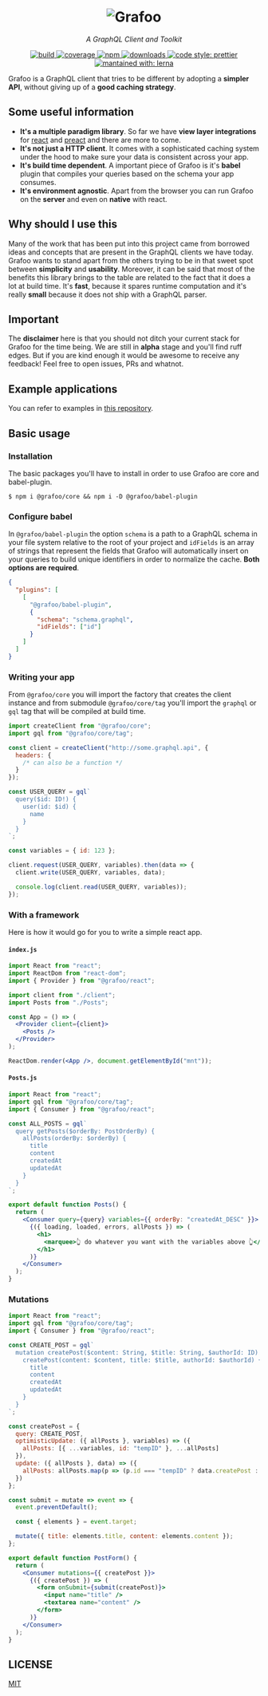<h1 align=center>
  <img
    src=https://raw.githubusercontent.com/grafoojs/grafoo/master/logo.png
    alt=Grafoo
  />
</h1>

<p align=center><i>A GraphQL Client and Toolkit</i></p>

<p align=center>
  <a href=https://circleci.com/gh/grafoojs/grafoo>
    <img
      src=https://img.shields.io/circleci/project/github/grafoojs/grafoo/master.svg?label=build
      alt=build
    />
  </a>
  <a href=https://codecov.io/github/grafoojs/grafoo>
    <img
      src=https://img.shields.io/codecov/c/github/grafoojs/grafoo/master.svg
      alt="coverage"
    />
  </a>
  <a href=https://github.com/grafoojs/grafoo>
    <img
      src=https://img.shields.io/npm/v/@grafoo/babel-plugin.svg
      alt=npm
    >
  </a>
  <a href=https://github.com/grafoojs/grafoo>
    <img
      src=https://img.shields.io/npm/dm/@grafoo/babel-plugin.svg
      alt=downloads
    >
  </a>
  <a href=https://prettier.io>
    <img
      src=https://img.shields.io/badge/code_style-prettier-ff69b4.svg
      alt="code style: prettier"
    />
  </a>
  <a href=https://lernajs.io>
    <img
      src=https://img.shields.io/badge/maintained%20with-lerna-cc00ff.svg
      alt="mantained with: lerna"
    />
  </a>
</p>

Grafoo is a GraphQL client that tries to be different by adopting a **simpler API**, without giving up of a **good caching strategy**.

## Some useful information

- **It's a multiple paradigm library**. So far we have **view layer integrations** for [react](https://github.com/grafoojs/grafoo/tree/master/packages/react) and [preact](https://github.com/grafoojs/grafoo/tree/master/packages/preact) and there are more to come.
- **It's not just a HTTP client**. It comes with a sophisticated caching system under the hood to make sure your data is consistent across your app.
- **It's build time dependent**. A important piece of Grafoo is it's **babel** plugin that compiles your queries based on the schema your app consumes.
- **It's environment agnostic**. Apart from the browser you can run Grafoo on the **server** and even on **native** with react.

## Why should I use this

Many of the work that has been put into this project came from borrowed ideas and concepts that are present in the GraphQL clients we have today. Grafoo wants to stand apart from the others trying to be in that sweet spot between **simplicity** and **usability**. Moreover, it can be said that most of the benefits this library brings to the table are related to the fact that it does a lot at build time. It's **fast**, because it spares runtime computation and it's really **small** because it does not ship with a GraphQL parser.

## Important

The **disclaimer** here is that you should not ditch your current stack for Grafoo for the time being. We are still in **alpha** stage and you'll find ruff edges. But if you are kind enough it would be awesome to receive any feedback! Feel free to open issues, PRs and whatnot.

## Example applications

You can refer to examples in [this repository](https://github.com/grafoojs/grafoo-examples).

## Basic usage

### Installation

The basic packages you'll have to install in order to use Grafoo are core and babel-plugin.

```
$ npm i @grafoo/core && npm i -D @grafoo/babel-plugin
```

### Configure babel

In `@grafoo/babel-plugin` the option `schema` is a path to a GraphQL schema in your file system relative to the root of your project and `idFields` is an array of strings that represent the fields that Grafoo will automatically insert on your queries to build unique identifiers in order to normalize the cache. **Both options are required**.

```json
{
  "plugins": [
    [
      "@grafoo/babel-plugin",
      {
        "schema": "schema.graphql",
        "idFields": ["id"]
      }
    ]
  ]
}
```

### Writing your app

From `@grafoo/core` you will import the factory that creates the client instance and from submodule `@grafoo/core/tag` you'll import the `graphql` or `gql` tag that will be compiled at build time.

```js
import createClient from "@grafoo/core";
import gql from "@grafoo/core/tag";

const client = createClient("http://some.graphql.api", {
  headers: {
    /* can also be a function */
  }
});

const USER_QUERY = gql`
  query($id: ID!) {
    user(id: $id) {
      name
    }
  }
`;

const variables = { id: 123 };

client.request(USER_QUERY, variables).then(data => {
  client.write(USER_QUERY, variables, data);

  console.log(client.read(USER_QUERY, variables));
});
```

### With a framework

Here is how it would go for you to write a simple react app.

#### `index.js`

```jsx
import React from "react";
import ReactDom from "react-dom";
import { Provider } from "@grafoo/react";

import client from "./client";
import Posts from "./Posts";

const App = () => (
  <Provider client={client}>
    <Posts />
  </Provider>
);

ReactDom.render(<App />, document.getElementById("mnt"));
```

#### `Posts.js`

```jsx
import React from "react";
import gql from "@grafoo/core/tag";
import { Consumer } from "@grafoo/react";

const ALL_POSTS = gql`
  query getPosts($orderBy: PostOrderBy) {
    allPosts(orderBy: $orderBy) {
      title
      content
      createdAt
      updatedAt
    }
  }
`;

export default function Posts() {
  return (
    <Consumer query={query} variables={{ orderBy: "createdAt_DESC" }}>
      {({ loading, loaded, errors, allPosts }) => (
        <h1>
          <marquee>👆 do whatever you want with the variables above 👆</marquee>
        </h1>
      )}
    </Consumer>
  );
}
```

### Mutations

```jsx
import React from "react";
import gql from "@grafoo/core/tag";
import { Consumer } from "@grafoo/react";

const CREATE_POST = gql`
  mutation createPost($content: String, $title: String, $authorId: ID) {
    createPost(content: $content, title: $title, authorId: $authorId) {
      title
      content
      createdAt
      updatedAt
    }
  }
`;

const createPost = {
  query: CREATE_POST,
  optimisticUpdate: ({ allPosts }, variables) => ({
    allPosts: [{ ...variables, id: "tempID" }, ...allPosts]
  }),
  update: ({ allPosts }, data) => ({
    allPosts: allPosts.map(p => (p.id === "tempID" ? data.createPost : p))
  })
};

const submit = mutate => event => {
  event.preventDefault();

  const { elements } = event.target;

  mutate({ title: elements.title, content: elements.content });
};

export default function PostForm() {
  return (
    <Consumer mutations={{ createPost }}>
      {({ createPost }) => (
        <form onSubmit={submit(createPost)}>
          <input name="title" />
          <textarea name="content" />
        </form>
      )}
    </Consumer>
  );
}
```

## LICENSE

[MIT](https://github.com/grafoojs/grafoo/blob/master/LICENSE)

